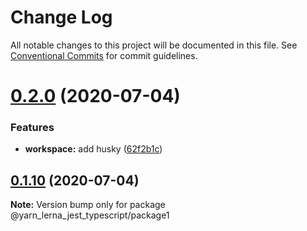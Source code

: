 # Change Log

All notable changes to this project will be documented in this file.
See [Conventional Commits](https://conventionalcommits.org) for commit guidelines.

# [0.2.0](https://github.com/SeyyedKhandon/yarn_lerna_jest_typescript/compare/@yarn_lerna_jest_typescript/package1@0.1.10...@yarn_lerna_jest_typescript/package1@0.2.0) (2020-07-04)


### Features

* **workspace:** add husky ([62f2b1c](https://github.com/SeyyedKhandon/yarn_lerna_jest_typescript/commit/62f2b1cc42680adbba7986603af48192bb991789))





## [0.1.10](https://github.com/SeyyedKhandon/yarn_lerna_jest_typescript/compare/@yarn_lerna_jest_typescript/package1@0.1.9...@yarn_lerna_jest_typescript/package1@0.1.10) (2020-07-04)

**Note:** Version bump only for package @yarn_lerna_jest_typescript/package1
